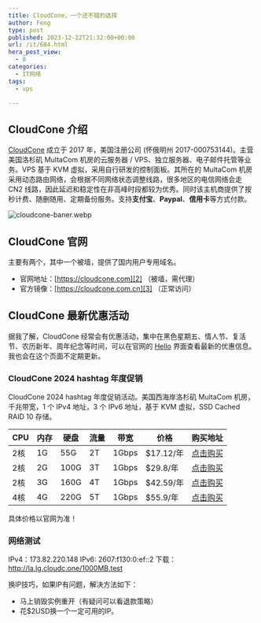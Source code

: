 ```yaml
---
title: CloudCone，一个还不错的选择
author: Feng
type: post
published: 2023-12-22T21:32:00+00:00
url: /it/684.html
hera_post_view:
  - 8
categories:
  - IT网络
tags:
  - vps

---
```

## CloudCone 介绍

[CloudCone][1] 成立于 2017 年，美国注册公司 (怀俄明州 2017-000753144)。主营美国洛杉矶 MultaCom 机房的云服务器 / VPS、独立服务器、电子邮件托管等业务。VPS 基于 KVM 虚拟，采用自行研发的控制面板。其所在的 MultaCom 机房采用动态路由网络，会根据不同网络状态调整线路，很多地区的电信网络会走 CN2 线路，因此延迟和稳定性在非高峰时段都较为优秀。同时该主机商提供了按秒计费、随删随用、定期备份服务。支持**支付宝**、**Paypal**、**信用卡**等方式付款。

<img decoding="async" src="https://api.uu126.cn/wp-content/uploads/2023/12/4095314476.webp" alt="cloudcone-baner.webp" /> 

## CloudCone 官网

主要有两个，其中一个被墙，提供了国内用户专用域名。

  * 官网地址：[https://cloudcone.com][2] （被墙，需代理）
  * 官方镜像：[https://cloudcone.com.cn][3] （正常访问）

## CloudCone 最新优惠活动

据我了解，CloudCone 经常会有优惠活动，集中在黑色星期五、情人节、复活节、农历新年、周年纪念等时间，可以在官网的 [Hello][4] 界面查看最新的优惠信息。我也会在这个页面不定期更新。

### CloudCone 2024 hashtag 年度促销

CloudCone 2024 hashtag 年度促销活动。美国西海岸洛杉矶 MultaCom 机房，千兆带宽，1 个 IPv4 地址，3 个 IPv6 地址，基于 KVM 虚拟，SSD Cached RAID 10 存储。

| CPU | 内存 | 硬盘   | 流量 | 带宽    | 价格       | 购买地址      |
| --- | -- | ---- | -- | ----- | -------- | --------- |
| 2核  | 1G | 55G  | 2T | 1Gbps | $17.12/年 | [点击购买][5] |
| 2核  | 2G | 100G | 3T | 1Gbps | $29.8/年  | [点击购买][6] |
| 2核  | 3G | 160G | 4T | 1Gbps | $42.59/年 | [点击购买][7] |
| 4核  | 4G | 220G | 5T | 1Gbps | $55.9/年  | [点击购买][8] |

具体价格以官网为准！

### 网络测试

IPv4：173.82.220.148 IPv6: 2607:f130:0:ef::2 下载：[][9]<http://la.lg.cloudc.one/1000MB.test>

换IP技巧，如果IP有问题，解决方法如下：

  * 马上销毁实例重开（有疑问可以看退款策略）
  * 花$2USD换一个一定可用的IP。

 [1]: https://app.cloudcone.com.cn/?ref=10762 "CloudCone"
 [2]: https://app.cloudcone.com/?ref=10762
 [3]: https://app.cloudcone.com.cn/?ref=10762
 [4]: https://hello.cloudcone.com.cn/?ref=10762
 [5]: https://app.cloudcone.com.cn/vps/227/create?token=hashtag-2024-vps-1&ref=10762
 [6]: https://app.cloudcone.com.cn/vps/228/create?token=hashtag-2024-vps-2&ref=10762
 [7]: https://app.cloudcone.com.cn/vps/229/create?token=hashtag-2024-vps-3&ref=10762
 [8]: https://app.cloudcone.com.cn/vps/230/create?token=hashtag-2024-vps-4&ref=10762
 [9]: http://la.lg.cloudc.one/1000MB.test